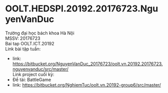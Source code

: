 # OOLT.HEDSPI.20192.20176723.NguyenVanDuc
Trường đại học bách khoa Hà Nội<br>
MSSV: 20176723<br>
Bai tap OOLT.ICT.20192<br>
Link bài tập tuần:<br>
  - link: https://bitbucket.org/NguyenVanDuc_20176723/oolt.vn.20192.20176723.nguyenvanduc/src/master/
<br>Link project cuối kỳ:
 - Đề tài: BattleGame<br>
 - link: https://bitbucket.org/NghiemTuc/oolt.vn.20192-group6/src/master/
